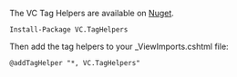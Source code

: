 
The VC Tag Helpers are available on [Nuget](https://www.nuget.org/packages/VC.TagHelpers).

`Install-Package VC.TagHelpers`

Then add the tag helpers to your _ViewImports.cshtml file:

`@addTagHelper "*, VC.TagHelpers"`
